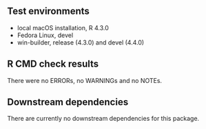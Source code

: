 ## Test environments
* local macOS installation, R 4.3.0  
* Fedora Linux, devel
* win-builder, release (4.3.0) and devel (4.4.0)

## R CMD check results

There were no ERRORs, no WARNINGs and no NOTEs. 

## Downstream dependencies

There are currently no downstream dependencies for this package.


 